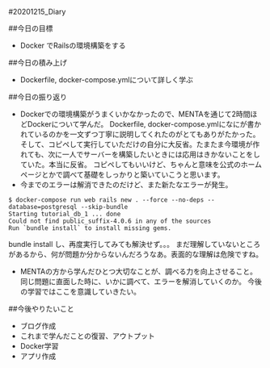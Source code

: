 #20201215_Diary 

##今日の目標
- Docker でRailsの環境構築をする

##今日の積み上げ
- Dockerfile, docker-compose.ymlについて詳しく学ぶ

##今日の振り返り
- Dockerでの環境構築がうまくいかなかったので、MENTAを通じて2時間ほどDockerについて学んだ。
Dockerfile, docker-compose.ymlになにが書かれているのかを一文ずつ丁寧に説明してくれたのがとてもありがたかった。
そして、コピペして実行していただけの自分に大反省。たまたま今環境が作れても、次に一人でサーバーを構築したいときには応用はきかないことをしていた。本当に反省。
コピペしてもいいけど、ちゃんと意味を公式のホームページとかで調べて基礎をしっかりと築いていこうと思います。
- 今までのエラーは解消できたのだけど、また新たなエラーが発生。
```
$ docker-compose run web rails new . --force --no-deps --database=postgresql --skip-bundle
Starting tutorial_db_1 ... done
Could not find public_suffix-4.0.6 in any of the sources
Run `bundle install` to install missing gems.
```
bundle install し、再度実行してみても解決せず。。。
まだ理解していないところがあるから、何が問題か分からないんだろうなあ。表面的な理解は危険ですね。
- MENTAの方から学んだひとつ大切なことが、調べる力を向上させること。同じ問題に直面した時に、いかに調べて、エラーを解消していくのか。
今後の学習ではここを意識していきたい。

##今後やりたいこと
- ブログ作成
- これまで学んだことの復習、アウトプット
- Docker学習
- アプリ作成
